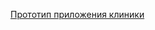 [Прототип приложения клиники](https://www.figma.com/proto/oqIsgAesXpyG6jmAnyObyS/%D0%94%D0%97-%D0%A1%D0%BF%D1%80%D0%B8%D0%BD%D1%82-6-v.2--Copy-?node-id=203-117&t=VB9GsZ9wi9AUIkBU-1)
